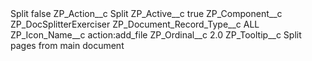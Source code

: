 <?xml version="1.0" encoding="UTF-8"?>
<CustomMetadata xmlns="http://soap.sforce.com/2006/04/metadata" xmlns:xsi="http://www.w3.org/2001/XMLSchema-instance" xmlns:xsd="http://www.w3.org/2001/XMLSchema">
    <label>Split</label>
    <protected>false</protected>
    <values>
        <field>ZP_Action__c</field>
        <value xsi:type="xsd:string">Split</value>
    </values>
    <values>
        <field>ZP_Active__c</field>
        <value xsi:type="xsd:boolean">true</value>
    </values>
    <values>
        <field>ZP_Component__c</field>
        <value xsi:type="xsd:string">ZP_DocSplitterExerciser</value>
    </values>
    <values>
        <field>ZP_Document_Record_Type__c</field>
        <value xsi:type="xsd:string">ALL</value>
    </values>
    <values>
        <field>ZP_Icon_Name__c</field>
        <value xsi:type="xsd:string">action:add_file</value>
    </values>
    <values>
        <field>ZP_Ordinal__c</field>
        <value xsi:type="xsd:double">2.0</value>
    </values>
    <values>
        <field>ZP_Tooltip__c</field>
        <value xsi:type="xsd:string">Split pages from main document</value>
    </values>
</CustomMetadata>
